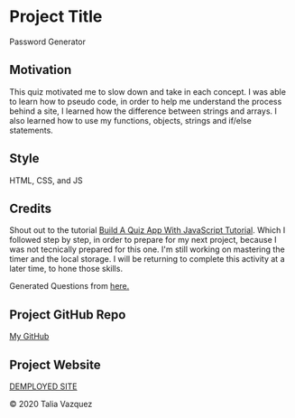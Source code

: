 # Project Title

Password Generator


## Motivation

This quiz motivated me to slow down and take in each concept. I was able to learn how to pseudo code, in order to help me understand the process behind a site, I learned how the difference between strings and arrays. I also learned how to use my functions, objects, strings and if/else statements. 


## Style

HTML, CSS, and JS 


## Credits

Shout out to the tutorial <a href="https://youtu.be/riDzcEQbX6k"><bold>Build A Quiz App With JavaScript Tutorial</bold></a>. Which I followed step by step, in order to prepare for my next project, because I was not tecnically prepared for this one. I'm still working on mastering the timer and the local storage. I will be returning to complete this activity at a later time, to hone those skills. 

Generated Questions from 
<a href="https://www.intheknow.com/2020/07/06/this-4-question-personality-quiz-reveals-what-you-dont-know-about-yourself/"><bold>here.</bold></a>






## Project GitHub Repo

<a href="https://github.com/taliavazquez/Web-APIs.io"><bold>My GitHub</bold></a>


## Project Website

<a href="https://taliavazquez.github.io/Web-APIs.io/"><bold>DEMPLOYED SITE</bold></a>

© 2020 Talia Vazquez
